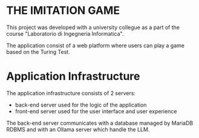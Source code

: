 # THE IMITATION GAME

This project was developed with a university collegue as a part of the course "Laboratorio di Ingegneria Informatica".

The application consist of a web platform where users can play a game based on the Turing Test.

# Application Infrastructure
The application infrastructure consists of 2 servers:
- back-end server used for the logic of the application
- front-end server used for the user interface and user experience

The back-end server communicates with a database managed by MariaDB RDBMS and with an Ollama server which handle the LLM.
